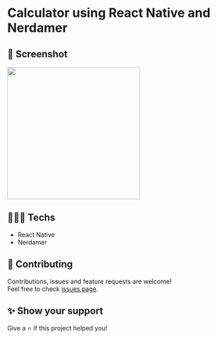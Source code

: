 # Calculator using React Native and Nerdamer

## 📸 Screenshot

<img src="https://user-images.githubusercontent.com/115879524/197105590-8a723596-559e-4a27-a7f1-acd69d57207b.png" width="300" />

## 👨🏻‍💻 Techs

* React Native
* Nerdamer

## 🤝 Contributing

Contributions, issues and feature requests are welcome!<br />Feel free to check [issues page](../../issues).

## ✨ Show your support

Give a ⭐️ if this project helped you!
